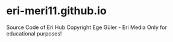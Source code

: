 # eri-meri11.github.io
Source Code of Eri Hub
Copyright Ege Güler - Eri Media
Only for educational purposes!
